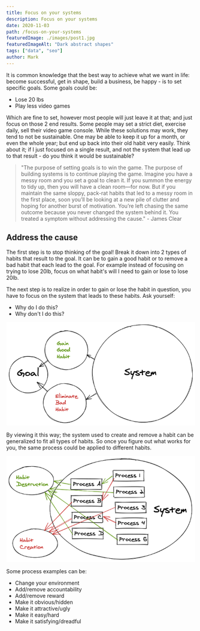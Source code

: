 ```yaml
---
title: Focus on your systems
description: Focus on your systems
date: 2020-11-03
path: /focus-on-your-systems
featuredImage: ./images/post1.jpg
featuredImageAlt: "Dark abstract shapes"
tags: ["data", "seo"]
author: Mark
---
```


It is common knowledge that the best way to achieve what we want in life: become successful, get in shape, build a business, be happy - is to set specific goals. Some goals could be:

- Lose 20 lbs
- Play less video games

Which are fine to set, however most people will just leave it at that; and just focus on those 2 end results. Some people may set a strict diet, exercise daily, sell their video game console. While these solutions may work, they tend to not be sustainable. One may be able to keep it up for a month, or even the whole year; but end up back into their old habit very easily. Think about it; if I just focused on a single result, and not the system that lead up to that result - do you think it would be sustainable?

> "The purpose of setting goals is to win the game. The purpose of building systems is to continue playing the game. Imagine you have a messy room and you set a goal to clean it. If you summon the energy to tidy up, then you will have a clean room—for now. But if you maintain the same sloppy, pack-rat habits that led to a messy room in the first place, soon you’ll be looking at a new pile of clutter and hoping for another burst of motivation. You’re left chasing the same outcome because you never changed the system behind it. You treated a symptom without addressing the cause." - James Clear

## Address the cause

The first step is to stop thinking of the goal! Break it down into 2 types of habits that result to the goal. It can be to gain a good habit or to remove a bad habit that each lead to the goal. For example instead of focusing on trying to lose 20lb, focus on what habit's will I need to gain or lose to lose 20lb.

The next step is to realize in order to gain or lose the habit in question, you have to focus on the system that leads to these habits. Ask yourself:

- Why do I do this?
- Why don't I do this?

![focus-on-your-systems1.png](./assets/focus-on-your-systems1.png)

By viewing it this way; the system used to create and remove a habit can be generalized to fit all types of habits. So once you figure out what works for you, the same process could be applied to different habits.

![focus-on-your-systems2.png](./assets/focus-on-your-systems2.png)

Some process examples can be:

- Change your environment
- Add/remove accountability
- Add/remove reward
- Make it obvious/hidden
- Make it attractive/ugly
- Make it easy/hard
- Make it satisfying/dreadful
